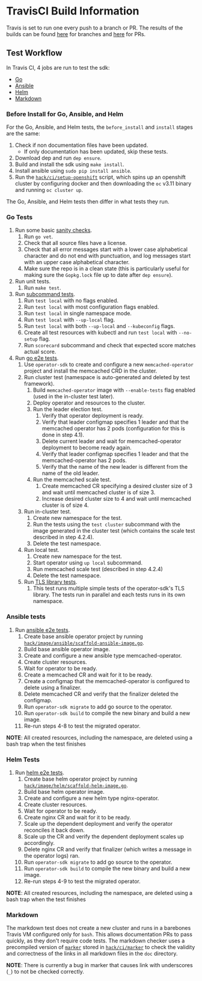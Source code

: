# TravisCI Build Information

Travis is set to run one every push to a branch or PR.
The results of the builds can be found [here][branches] for branches and [here][pr-builds] for PRs.

## Test Workflow

In Travis CI, 4 jobs are run to test the sdk:

- [Go](#go-tests)
- [Ansible](#ansible-tests)
- [Helm](#helm-tests)
- [Markdown](#markdown)

### Before Install for Go, Ansible, and Helm

For the Go, Ansible, and Helm tests, the `before_install` and `install` stages are the same:

1. Check if non documentation files have been updated.
    - If only documentation has been updated, skip these tests.
2. Download dep and run `dep ensure`.
3. Build and install the sdk using `make install`.
4. Install ansible using `sudo pip install ansible`.
5. Run the [`hack/ci/setup-openshift`][script] script, which spins up an openshift cluster by configuring docker and then downloading the `oc` v3.11 binary and running `oc cluster up`.

The Go, Ansible, and Helm tests then differ in what tests they run.

### Go Tests

1. Run some basic [sanity checks][sanity].
    1. Run `go vet`.
    2. Check that all source files have a license.
    3. Check that all error messages start with a lower case alphabetical character and do not end with punctuation, and log messages start with an upper case alphabetical character.
    4. Make sure the repo is in a clean state (this is particularly useful for making sure the `Gopkg.lock` file up to date after `dep ensure`).
2. Run unit tests.
    1. Run `make test`.
3. Run [subcommand tests][subcommand].
    1. Run `test local` with no flags enabled.
    2. Run `test local` with most configuration flags enabled.
    3. Run `test local` in single namespace mode.
    4. Run `test local` with `--up-local` flag.
    5. Run `test local` with both `--up-local` and `--kubeconfig` flags.
    6. Create all test resources with kubectl and run `test local` with `--no-setup` flag.
    7. Run `scorecard` subcommand and check that expected score matches actual score.
4. Run [go e2e tests][go-e2e].
    1. Use `operator-sdk` to create and configure a new `memcached-operator` project and install the memcached CRD in the cluster.
    2. Run cluster test (namespace is auto-generated and deleted by test framework).
        1. Build `memcached-operator` image with `--enable-tests` flag enabled (used in the in-cluster test later).
        2. Deploy operator and resources to the cluster.
        3. Run the leader election test.
            1. Verify that operator deployment is ready.
            2. Verify that leader configmap specifies 1 leader and that the memcached operator has 2 pods (configuration for this is done in step 4.1).
            3. Delete current leader and wait for memcached-operator deployment to become ready again.
            4. Verify that leader configmap specifies 1 leader and that the memcached-operator has 2 pods.
            5. Verify that the name of the new leader is different from the name of the old leader.
        4. Run the memcached scale test.
            1. Create memcached CR specifying a desired cluster size of 3 and wait until memcached cluster is of size 3.
            2. Increase desired cluster size to 4 and wait until memcached cluster is of size 4.
    3. Run in-cluster test.
        1. Create new namespace for the test.
        2. Run the tests using the `test cluster` subcommand with the image generated in the cluster test (which contains the scale test described in step 4.2.4).
        3. Delete the test namespace.
    4. Run local test.
        1. Create new namespace for the test.
        2. Start operator using `up local` subcommand.
        3. Run memcached scale test (described in step 4.2.4)
        4. Delete the test namespace.
    5. Run [TLS library tests][tls-tests].
        1. This test runs multiple simple tests of the operator-sdk's TLS library. The tests run in parallel and each tests runs in its own namespace.

### Ansible tests

1. Run [ansible e2e tests][ansible-e2e].
    1. Create base ansible operator project by running [`hack/image/ansible/scaffold-ansible-image.go`][ansible-base].
    2. Build base ansible operator image.
    3. Create and configure a new ansible type memcached-operator.
    4. Create cluster resources.
    5. Wait for operator to be ready.
    6. Create a memcached CR and wait for it to be ready.
    7. Create a configmap that the memcached-operator is configured to delete using a finalizer.
    8. Delete memcached CR and verify that the finalizer deleted the configmap.
    9. Run `operator-sdk migrate` to add go source to the operator.
    10. Run `operator-sdk build` to compile the new binary and build a new image.
    11. Re-run steps 4-8 to test the migrated operator.

**NOTE**: All created resources, including the namespace, are deleted using a bash trap when the test finishes

### Helm Tests

1. Run [helm e2e tests][helm-e2e].
    1. Create base helm operator project by running [`hack/image/helm/scaffold-helm-image.go`][helm-base].
    2. Build base helm operator image.
    3. Create and configure a new helm type nginx-operator.
    4. Create cluster resources.
    5. Wait for operator to be ready.
    6. Create nginx CR and wait for it to be ready.
    7. Scale up the dependent deployment and verify the operator reconciles it back down.
    8. Scale up the CR and verify the dependent deployment scales up accordingly.
    9. Delete nginx CR and verify that finalizer (which writes a message in the operator logs) ran.
    10. Run `operator-sdk migrate` to add go source to the operator.
    11. Run `operator-sdk build` to compile the new binary and build a new image.
    12. Re-run steps 4-9 to test the migrated operator.

**NOTE**: All created resources, including the namespace, are deleted using a bash trap when the test finishes

### Markdown

The markdown test does not create a new cluster and runs in a barebones Travis VM configured only for `bash`. This allows documentation PRs to pass quickly, as they don't require code tests. The markdown checker uses a precompiled version of [`marker`][marker-github] stored in [`hack/ci/marker`][marker-local] to check the validity and correctness of the links in all markdown files in the `doc` directory.

**NOTE**: There is currently a bug in marker that causes link with underscores (`_`) to not be checked correctly.

[branches]: https://travis-ci.org/operator-framework/operator-sdk/branches
[pr-builds]: https://travis-ci.org/operator-framework/operator-sdk/pull_requests
[script]: ../../../hack/ci/setup-openshift.sh
[sanity]: ../../../hack/tests/sanity-check.sh
[subcommand]: ../../../hack/tests/test-subcommand.sh
[go-e2e]: ../../../hack/tests/e2e-go.sh
[tls-tests]: ../../../test/e2e/tls_util_test.go
[ansible-e2e]: ../../../hack/tests/e2e-ansible.sh
[ansible-base]: ../../../hack/image/ansible/scaffold-ansible-image.go
[helm-e2e]: ../../../hack/tests/e2e-helm.sh
[helm-base]: ../../../hack/image/helm/scaffold-helm-image.go
[marker-github]: https://github.com/crawford/marker
[marker-local]: ../../../hack/ci/marker

